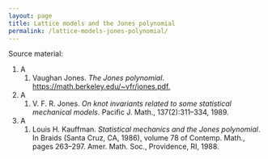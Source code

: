 ```yaml
---
layout: page
title: Lattice models and the Jones polynomial
permalink: /lattice-models-jones-polynomial/
---
```


Source material:

1. A
    1. Vaughan Jones. _The Jones polynomial_. <https://math.berkeley.edu/~vfr/jones.pdf.>
1. A
    1. V. F. R. Jones. _On knot invariants related to some statistical mechanical models_. Pacific J. Math., 137(2):311–334, 1989.
1. A
    1. Louis H. Kauffman. _Statistical mechanics and the Jones polynomial_. In Braids (Santa Cruz, CA, 1986), volume 78 of Contemp. Math., pages 263–297. Amer. Math. Soc., Providence, RI, 1988.